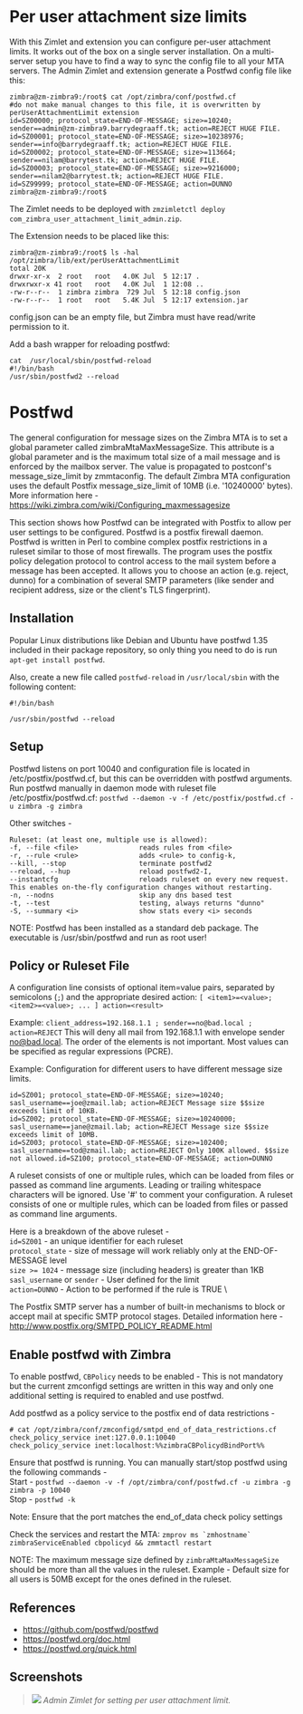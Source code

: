# Per user attachment size limits

With this Zimlet and extension you can configure per-user attachment limits. It works out of the box on a single server installation. On a multi-server setup you have to find a way to sync the config file to all your MTA servers. The Admin Zimlet and extension generate a Postfwd config file like this:

```
zimbra@zm-zimbra9:/root$ cat /opt/zimbra/conf/postfwd.cf
#do not make manual changes to this file, it is overwritten by perUserAttachmentLimit extension
id=SZ00000; protocol_state=END-OF-MESSAGE; size>=10240; sender==admin@zm-zimbra9.barrydegraaff.tk; action=REJECT HUGE FILE.
id=SZ00001; protocol_state=END-OF-MESSAGE; size>=10238976; sender==info@barrydegraaff.tk; action=REJECT HUGE FILE.
id=SZ00002; protocol_state=END-OF-MESSAGE; size>=113664; sender==nilam@barrytest.tk; action=REJECT HUGE FILE.
id=SZ00003; protocol_state=END-OF-MESSAGE; size>=9216000; sender==nilam2@barrytest.tk; action=REJECT HUGE FILE.
id=SZ99999; protocol_state=END-OF-MESSAGE; action=DUNNO
zimbra@zm-zimbra9:/root$ 
```

The Zimlet needs to be deployed with `zmzimletctl deploy com_zimbra_user_attachment_limit_admin.zip`.

The Extension needs to be placed like this:

```
zimbra@zm-zimbra9:/root$ ls -hal /opt/zimbra/lib/ext/perUserAttachmentLimit
total 20K
drwxr-xr-x  2 root   root   4.0K Jul  5 12:17 .
drwxrwxr-x 41 root   root   4.0K Jul  1 12:08 ..
-rw-r--r--  1 zimbra zimbra  729 Jul  5 12:18 config.json
-rw-r--r--  1 root   root   5.4K Jul  5 12:17 extension.jar
```

config.json can be an empty file, but Zimbra must have read/write permission to it.

Add a bash wrapper for reloading postfwd: 

```
cat  /usr/local/sbin/postfwd-reload
#!/bin/bash
/usr/sbin/postfwd2 --reload
```
# Postfwd

The general configuration for message sizes on the Zimbra MTA is to set a global parameter called zimbraMtaMaxMessageSize. This attribute is a global parameter and is the maximum total size of a mail message and is enforced by the mailbox server. The value is propagated to postconf's message_size_limit by zmmtaconfig. The default Zimbra MTA configuration uses the default Postfix message_size_limit of 10MB (i.e. '10240000' bytes). More information here - https://wiki.zimbra.com/wiki/Configuring_maxmessagesize

This section shows how Postfwd can be integrated with Postfix to allow per user settings to be configured. Postfwd is a postfix firewall daemon. Postfwd is written in Perl to combine complex postfix restrictions in a ruleset similar to those of most firewalls. The program uses the postfix policy delegation protocol to control access to the mail system before a message has been accepted. It allows you to choose an action (e.g. reject, dunno) for a combination of several SMTP parameters (like sender and recipient address, size or the client's TLS fingerprint).

## Installation

Popular Linux distributions like Debian and Ubuntu have postfwd 1.35 included in their package repository, so only thing you need to do is run ```apt-get install postfwd```.

Also, create a new file called ```postfwd-reload``` in ```/usr/local/sbin``` with the following content:
```
#!/bin/bash

/usr/sbin/postfwd --reload
```

## Setup
Postfwd listens on port 10040 and configuration file is located in /etc/postfix/postfwd.cf, but this can be overridden with postfwd arguments. 
Run postfwd manually in daemon mode with ruleset file /etc/postfix/postfwd.cf: 
```postfwd --daemon -v -f /etc/postfix/postfwd.cf -u zimbra -g zimbra```

Other switches -
```
Ruleset: (at least one, multiple use is allowed):
-f, --file <file>               reads rules from <file>
-r, --rule <rule>               adds <rule> to config-k, 
--kill, --stop                  terminate postfwd2
--reload, --hup                 reload postfwd2-I, 
--instantcfg                    reloads ruleset on every new request. This enables on-the-fly configuration changes without restarting.
-n, --nodns                     skip any dns based test
-t, --test                      testing, always returns "dunno"
-S, --summary <i>               show stats every <i> seconds
```
NOTE:
Postfwd has been installed as a standard deb package. The executable is /usr/sbin/postfwd and run as root user! 

## Policy or Ruleset File
  
A configuration line consists of optional item=value pairs, separated by semicolons (`;`) and the appropriate desired action:
```[ <item1>=<value>; <item2>=<value>; ... ] action=<result>```

Example:
```client_address=192.168.1.1 ; sender==no@bad.local ; action=REJECT```
This will deny all mail from 192.168.1.1 with envelope sender no@bad.local. The order of the elements is not important. Most values can be specified as regular expressions (PCRE).

Example: Configuration for different users to have different message size limits. 
```
id=SZ001; protocol_state=END-OF-MESSAGE; size>=10240; sasl_username==joe@zmail.lab; action=REJECT Message size $$size exceeds limit of 10KB.
id=SZ002; protocol_state=END-OF-MESSAGE; size>=10240000; sasl_username==jane@zmail.lab; action=REJECT Message size $$size exceeds limit of 10MB.
id=SZ003; protocol_state=END-OF-MESSAGE; size>=102400; sasl_username==tod@zmail.lab; action=REJECT Only 100K allowed. $$size not allowed.id=SZ100; protocol_state=END-OF-MESSAGE; action=DUNNO
```

A ruleset consists of one or multiple rules, which can be loaded from files or passed as command line arguments. 
Leading or trailing whitespace characters will be ignored. Use '#' to comment your configuration. A ruleset consists of one or multiple rules, which can be loaded from files or passed as command line arguments. 

Here is a breakdown of the above ruleset - \
```id=SZ001``` - an unique identifier for each ruleset \
```protocol_state``` - size of message will work reliably only at the END-OF-MESSAGE level \
```size >= 1024``` - message size (including headers) is greater than 1KB \
```sasl_username``` or ```sender``` - User defined for the limit \
```action=DUNNO``` - Action to be performed if the rule is TRUE \

The Postfix SMTP server has a number of built-in mechanisms to block or accept mail at specific SMTP protocol stages. Detailed information here - http://www.postfix.org/SMTPD_POLICY_README.html

## Enable postfwd with Zimbra
To enable postfwd, ```CBPolicy``` needs to be enabled - This is not mandatory but the current zmconfigd settings are written in this way and only one additional setting is required to enabled and use postfwd.

Add postfwd as a policy service to the postfix end of data restrictions - 
```
# cat /opt/zimbra/conf/zmconfigd/smtpd_end_of_data_restrictions.cf
check_policy_service inet:127.0.0.1:10040
check_policy_service inet:localhost:%%zimbraCBPolicydBindPort%%
```
Ensure that postfwd is running. You can manually start/stop postfwd using the following commands - \
Start - ```postfwd --daemon -v -f /opt/zimbra/conf/postfwd.cf -u zimbra -g zimbra -p 10040```  \
Stop - ```postfwd -k```

Note: Ensure that the port matches the end_of_data check policy settings

Check the services and restart the MTA:
```zmprov ms `zmhostname` zimbraServiceEnabled cbpolicyd && zmmtactl restart```

NOTE: The maximum message size defined by ```zimbraMtaMaxMessageSize``` should be more than all the values in the ruleset. Example - Default size for all users is 50MB except for the ones defined in the ruleset.

## References

*	https://github.com/postfwd/postfwd
*	https://postfwd.org/doc.html
*	https://postfwd.org/quick.html


## Screenshots

> ![](screenshots/per-user-admin-ui.png)
*Admin Zimlet for setting per user attachment limit.*
